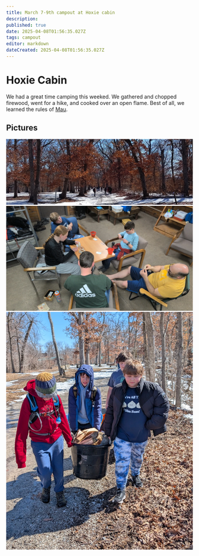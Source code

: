 ```yaml
---
title: March 7-9th campout at Hoxie cabin
description: 
published: true
date: 2025-04-08T01:56:35.027Z
tags: campout
editor: markdown
dateCreated: 2025-04-08T01:56:35.027Z
---
```


# Hoxie Cabin
We had a great time camping this weeked. We gathered and chopped firewood, went for a hike, and cooked over an open flame. Best of all, we learned the rules of [Mau](https://en.wikipedia.org/wiki/Mao_(card_game)). 

## Pictures
![campout-3-7-25.webp](/pack/campout-3-7-25.webp)
![campout-inside-3-7-25.webp](/pack/campout-inside-3-7-25.webp)
![campout-firewood-3-7-25.webp](/pack/campout-firewood-3-7-25.webp)